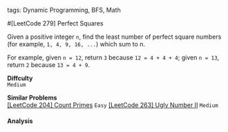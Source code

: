 tags: Dynamic Programming, BFS, Math

#[LeetCode 279] Perfect Squares 

Given a positive integer `n`, find the least number of perfect square numbers (for example, `1, 4, 9, 16, ...`) which sum to n.

For example, 
given `n = 12`, return `3` because `12 = 4 + 4 + 4`; 
given `n = 13`, return `2` because `13 = 4 + 9`.

**Diffculty**  
`Medium`

**Similar Problems**  
[[LeetCode 204] Count Primes]() `Easy`
[[LeetCode 263] Ugly Number II]() `Medium`

#### Analysis

